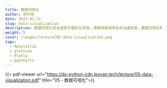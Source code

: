 ```yaml
---
title: 数据可视化
author: 范叶亮
date: 2023-01-21
slug: data-visualization
description: 数据可视化旨在借助于图形化手段，清晰有效地传达与沟通信息，数据可视化既是一门艺术也是一门科学。
weight: 5
cover: /images/lecture/05-data-visualization.png
tags:
  - Matplotlib
  - plotnine
  - Plotly
  - pyecharts
---
```


{{< pdf-viewer url="https://ds-python-cdn.leovan.tech/lecture/05-data-visualization.pdf" title="05 - 数据可视化">}}
